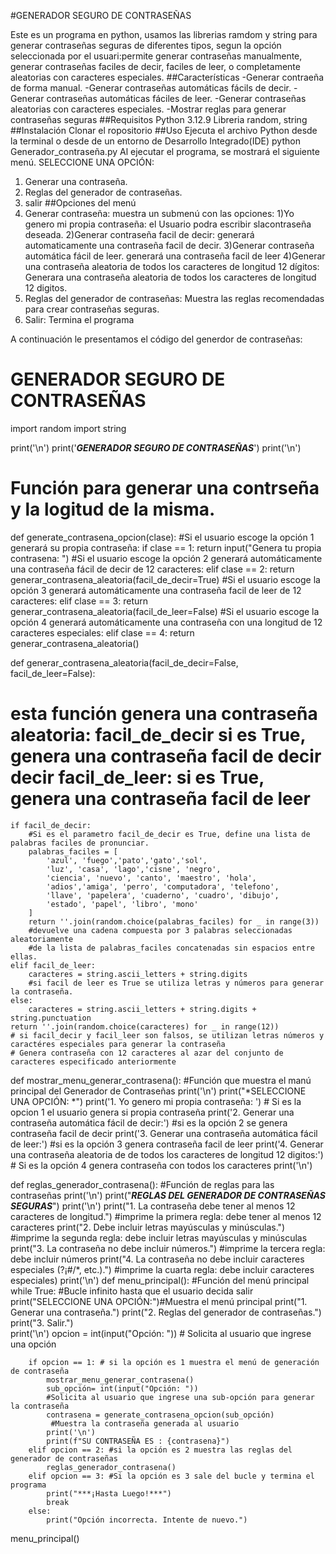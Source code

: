#GENERADOR SEGURO DE CONTRASEÑAS

Este es un programa en python, usamos las librerias ramdom y string para generar contraseñas seguras de diferentes tipos, segun la opción seleccionada por el usuari:permite generar contraseñas manualmente, generar contraseñas faciles de decir, faciles de leer, o completamente aleatorias con caracteres especiales.
##Características
-Generar contraeña de forma manual.
-Generar contraseñas automáticas fácils de decir.
-Generar contraseñas automáticas fáciles de leer.
-Generar contraseñas aleatorias con caracteres especiales.
-Mostrar reglas para generar contraseñas seguras
##Requisitos
Python 3.12.9
Libreria random, string
##Instalación
Clonar el ropositorio
##Uso
Ejecuta el archivo Python desde la terminal o desde de un entorno de Desarrollo Integrado(IDE)
python Generador_contraseña.py
Al ejecutar el programa, se mostrará el siguiente menú.
SELECCIONE UNA OPCIÓN:
1. Generar una contraseña.
2. Reglas del generador de contraseñas.
3. salir
##Opciones del menú
1. Generar contraseña: muestra un submenú con las opciones: 
    1)Yo genero mi propia contraseña: el Usuario podra escribir slacontraseña deseada.
    2)Generar contraseña facil de decir: generará automaticamente una contraseña facil de decir.
    3)Generar contraseña automática fácil de leer. generará una contraseña facil de leer
    4)Generar una contraseña aleatoria de todos los caracteres de longitud 12 dígitos: Generara una contraseña aleatoria de 
       todos los caracteres de longitud 12 digitos.
2. Reglas del generador de contraseñas: Muestra las reglas recomendadas para crear contraseñas seguras.
3. Salir: Termina el programa

A continuación le presentamos el código del generdor de contraseñas:
   # GENERADOR SEGURO DE CONTRASEÑAS 
import random
import string

print('\n')
print('***GENERADOR SEGURO DE CONTRASEÑAS***')
print('\n')

# Función para generar una contrseña  y la logitud de la misma.
def generate_contrasena_opcion(clase):
    #Si el usuario escoge la opción 1 generará su propia contraseña:
    if clase == 1:
        return input("Genera tu propia contrasena: ")
    #Si el usuario escoge la opción 2 generará automáticamente una contraseña fácil de decir de 12 caracteres:
    elif clase == 2:
        return generar_contrasena_aleatoria(facil_de_decir=True)
    #Si el usuario escoge la opción 3 generará automáticamente una contraseña facil de leer de 12 caracteres:
    elif clase == 3:
        return generar_contrasena_aleatoria(facil_de_leer=False)
    #Si el usuario escoge la opción 4 generará automáticamente una contraseña con una longitud de 12 caracteres especiales:
    elif clase == 4:
        return generar_contrasena_aleatoria()
   
def  generar_contrasena_aleatoria(facil_de_decir=False, facil_de_leer=False):
# esta función genera una contraseña aleatoria: facil_de_decir si es True, genera una contraseña facil de decir decir facil_de_leer: si es True, genera una contraseña facil de leer
    if facil_de_decir:
        #Si es el parametro facil_de_decir es True, define una lista de palabras faciles de pronunciar.
        palabras_faciles = [
            'azul', 'fuego','pato','gato','sol', 
            'luz', 'casa', 'lago','cisne', 'negro',
            'ciencia', 'nuevo', 'canto', 'maestro', 'hola',
            'adios','amiga', 'perro', 'computadora', 'telefono',
            'llave', 'papelera', 'cuaderno', 'cuadro', 'dibujo',
            'estado', 'papel', 'libro', 'mono'
        ]
        return ''.join(random.choice(palabras_faciles) for _ in range(3))
        #devuelve una cadena compuesta por 3 palabras seleccionadas aleatoriamente
        #de la lista de palabras_faciles concatenadas sin espacios entre ellas. 
    elif facil_de_leer:
        caracteres = string.ascii_letters + string.digits 
        #si facil de leer es True se utiliza letras y números para generar la contraseña. 
    else:
        caracteres = string.ascii_letters + string.digits + string.punctuation
    return ''.join(random.choice(caracteres) for _ in range(12))
    # si facil_decir y facil_leer son falsos, se utilizan letras números y caractéres especiales para generar la contraseña
    # Genera contraseña con 12 caracteres al azar del conjunto de caracteres especificado anteriormente
    
def mostrar_menu_generar_contrasena():
    #Función que muestra el manú principal del Generador de Contraseñas
    print('\n')
    print("*SELECCIONE UNA OPCIÓN: *")
    print('1. Yo genero mi propia contraseña: ')
     # Si es la opcion 1 el usuario genera si propia contraseña
    print('2. Generar una contraseña automática fácil de decir:')
    #si es la opción 2 se genera contraseña facil de decir 
    print('3. Generar una contraseña automática fácil de leer:')
    #si es la opción 3 genera contraseña facil de leer
    print('4. Generar una contraseña aleatoria de de todos los caracteres de longitud 12 digitos:')
    # Si es la opción 4 genera contraseña con todos los caracteres
    print('\n')


def reglas_generador_contrasena():
    #Función de reglas para las contraseñas
    print('\n')
    print("***REGLAS DEL GENERADOR DE CONTRASEÑAS SEGURAS***")
    print('\n')
    print("1. La contraseña debe tener al menos 12 caracteres de longitud.")
     #imprime la primera regla: debe tener al menos 12 caracteres
    print("2. Debe incluir letras mayúsculas y minúsculas.")
     #imprime la segunda regla: debe incluir letras mayúsculas y minúsculas
    print("3. La contraseña no debe incluir números.")
    #imprime la tercera regla: debe incluir números
    print("4. La contraseña no debe incluir caracteres especiales (?¡#/*, etc.).")
    #imprime la cuarta regla: debe incluir caracteres especiales)
    print('\n')
def menu_principal():
    #Función del menú principal
    while True: #Bucle infinito hasta que el usuario decida salir  
        print("SELECCIONE UNA OPCIÓN:")#Muestra el menú principal
        print("1. Generar una contraseña.")
        print("2. Reglas del generador de contraseñas.")
        print("3. Salir.")  
        print('\n')
        opcion = int(input("Opción: "))
          # Solicita al usuario que ingrese una opción

        if opcion == 1: # si la opción es 1 muestra el menú de generación de contraseña
            mostrar_menu_generar_contrasena()
            sub_opción= int(input("Opción: "))
            #Solicita al usuario que ingrese una sub-opción para generar la contraseña
            contrasena = generate_contrasena_opcion(sub_opción)
             #Muestra la contraseña generada al usuario
            print('\n')
            print(f"SU CONTRASEÑA ES : {contrasena}")
        elif opcion == 2: #si la opción es 2 muestra las reglas del generador de contraseñas
            reglas_generador_contrasena()
        elif opcion == 3: #Si la opción es 3 sale del bucle y termina el programa
            print("***¡Hasta Luego!***")
            break
        else:
            print("Opción incorrecta. Intente de nuevo.")

menu_principal()

